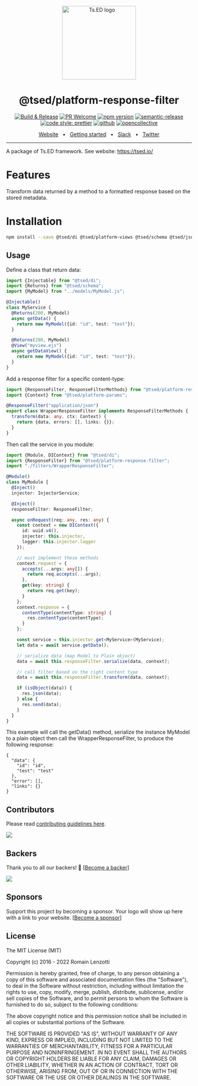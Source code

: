 <p style="text-align: center" align="center">
 <a href="https://tsed.io" target="_blank"><img src="https://tsed.io/tsed-og.png" width="200" alt="Ts.ED logo"/></a>
</p>

<div align="center">
   <h1>@tsed/platform-response-filter</h1>

[![Build & Release](https://github.com/tsedio/tsed/workflows/Build%20&%20Release/badge.svg)](https://github.com/tsedio/tsed/actions?query=workflow%3A%22Build+%26+Release%22)
[![PR Welcome](https://img.shields.io/badge/PRs-welcome-brightgreen.svg)](https://github.com/tsedio/tsed/blob/master/CONTRIBUTING.md)
[![npm version](https://badge.fury.io/js/%40tsed%2Fcommon.svg)](https://badge.fury.io/js/%40tsed%2Fcommon)
[![semantic-release](https://img.shields.io/badge/%20%20%F0%9F%93%A6%F0%9F%9A%80-semantic--release-e10079.svg)](https://github.com/semantic-release/semantic-release)
[![code style: prettier](https://img.shields.io/badge/code_style-prettier-ff69b4.svg?style=flat-square)](https://github.com/prettier/prettier)
[![github](https://img.shields.io/static/v1?label=Github%20sponsor&message=%E2%9D%A4&logo=GitHub&color=%23fe8e86)](https://github.com/sponsors/romakita)
[![opencollective](https://img.shields.io/static/v1?label=OpenCollective%20sponsor&message=%E2%9D%A4&logo=OpenCollective&color=%23fe8e86)](https://opencollective.com/tsed)

</div>

<div align="center">
  <a href="https://tsed.io/">Website</a>
  <span>&nbsp;&nbsp;•&nbsp;&nbsp;</span>
  <a href="https://tsed.io/getting-started/">Getting started</a>
  <span>&nbsp;&nbsp;•&nbsp;&nbsp;</span>
  <a href="https://api.tsed.io/rest/slack/tsedio/tsed">Slack</a>
  <span>&nbsp;&nbsp;•&nbsp;&nbsp;</span>
  <a href="https://twitter.com/TsED_io">Twitter</a>
</div>

<hr />

A package of Ts.ED framework. See website: https://tsed.io/

# Features

Transform data returned by a method to a formatted response based on the stored metadata.

# Installation

```bash
npm install --save @tsed/di @tsed/platform-views @tsed/schema @tsed/json-schema @tsed/platform-response-filter
```

## Usage

Define a class that return data:

```typescript
import {Injectable} from "@tsed/di";
import {Returns} from "@tsed/schema";
import {MyModel} from "../models/MyModel.js";

@Injectable()
class MyService {
  @Returns(200, MyModel)
  async getData() {
    return new MyModel({id: "id", test: "test"});
  }

  @Returns(200, MyModel)
  @View("myview.ejs")
  async getDataView() {
    return new MyModel({id: "id", test: "test"});
  }
}
```

Add a response filter for a specific content-type:

```typescript
import {ResponseFilter, ResponseFilterMethods} from "@tsed/platform-response-filter";
import {Context} from "@tsed/platform-params";

@ResponseFilter("application/json")
export class WrapperResponseFilter implements ResponseFilterMethods {
  transform(data: any, ctx: Context) {
    return {data, errors: [], links: {}};
  }
}
```

Then call the service in you module:

```typescript
import {Module, DIContext} from "@tsed/di";
import {ResponseFilter} from "@tsed/platform-response-filter";
import "./filters/WrapperResponseFilter";

@Module()
class MyModule {
  @Inject()
  injector: InjectorService;

  @Inject()
  responseFilter: ResponseFilter;

  async onRequest(req: any, res: any) {
    const context = new DIContext({
      id: uuid.v4(),
      injector: this.injector,
      logger: this.injector.logger
    });

    // must implement these methods
    context.request = {
      accepts(...args: any[]) {
        return req.accepts(...args);
      },
      get(key: string) {
        return req.get(key);
      }
    };
    context.response = {
      contentType(contentType: string) {
        res.contentType(contentType);
      }
    };

    const service = this.injector.get<MyService>(MyService);
    let data = await service.getData();

    // serialize data (map Model to Plain object)
    data = await this.responseFilter.serialize(data, context);

    // call filter based on the right content type
    data = await this.responseFilter.transform(data, context);

    if (isObject(data)) {
      res.json(data);
    } else {
      res.send(data);
    }
  }
}
```

This example will call the getData() method, serialize the instance MyModel to a plain object then call the WrapperResponseFilter,
to produce the following response:

```
{
  "data": {
    "id": "id",
    "test": "test"
  },
  "error": [],
  "links": {}
}
```

## Contributors

Please read [contributing guidelines here](https://tsed.io/contributing.html).

<a href="https://github.com/tsedio/tsed/graphs/contributors"><img src="https://opencollective.com/tsed/contributors.svg?width=890" /></a>

## Backers

Thank you to all our backers! 🙏 [[Become a backer](https://opencollective.com/tsed#backer)]

<a href="https://opencollective.com/tsed#backers" target="_blank"><img src="https://opencollective.com/tsed/tiers/backer.svg?width=890"></a>

## Sponsors

Support this project by becoming a sponsor. Your logo will show up here with a link to your
website. [[Become a sponsor](https://opencollective.com/tsed#sponsor)]

## License

The MIT License (MIT)

Copyright (c) 2016 - 2022 Romain Lenzotti

Permission is hereby granted, free of charge, to any person obtaining a copy of this software and associated
documentation files (the "Software"), to deal in the Software without restriction, including without limitation the
rights to use, copy, modify, merge, publish, distribute, sublicense, and/or sell copies of the Software, and to permit
persons to whom the Software is furnished to do so, subject to the following conditions:

The above copyright notice and this permission notice shall be included in all copies or substantial portions of the
Software.

THE SOFTWARE IS PROVIDED "AS IS", WITHOUT WARRANTY OF ANY KIND, EXPRESS OR IMPLIED, INCLUDING BUT NOT LIMITED TO THE
WARRANTIES OF MERCHANTABILITY, FITNESS FOR A PARTICULAR PURPOSE AND NONINFRINGEMENT. IN NO EVENT SHALL THE AUTHORS OR
COPYRIGHT HOLDERS BE LIABLE FOR ANY CLAIM, DAMAGES OR OTHER LIABILITY, WHETHER IN AN ACTION OF CONTRACT, TORT OR
OTHERWISE, ARISING FROM, OUT OF OR IN CONNECTION WITH THE SOFTWARE OR THE USE OR OTHER DEALINGS IN THE SOFTWARE.
